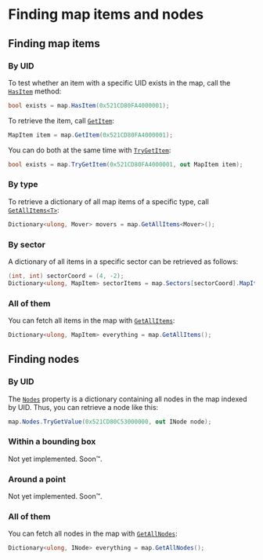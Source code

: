 # Finding map items and nodes

## Finding map items

### By UID
To test whether an item with a specific UID exists in the map, call the [`HasItem`](xref:TruckLib.ScsMap.Map.HasItem*) method:

```cs
bool exists = map.HasItem(0x521CD80FA4000001);
```

To retrieve the item, call [`GetItem`](xref:TruckLib.ScsMap.Map.GetItem*):

```cs
MapItem item = map.GetItem(0x521CD80FA4000001);
```

You can do both at the same time with [`TryGetItem`](xref:TruckLib.ScsMap.Map.TryGetItem*):

```cs
bool exists = map.TryGetItem(0x521CD80FA4000001, out MapItem item);
```

### By type
To retrieve a dictionary of all map items of a specific type, call [`GetAllItems<T>`](xref:TruckLib.ScsMap.Map.GetAllItems``1):

```cs
Dictionary<ulong, Mover> movers = map.GetAllItems<Mover>();
```

### By sector
A dictionary of all items in a specific sector can be retrieved as follows:

```cs
(int, int) sectorCoord = (4, -2);
Dictionary<ulong, MapItem> sectorItems = map.Sectors[sectorCoord].MapItems;
```

### All of them
You can fetch all items in the map with [`GetAllItems`](xref:TruckLib.ScsMap.Map.GetAllItems):

```cs
Dictionary<ulong, MapItem> everything = map.GetAllItems();
```

## Finding nodes

### By UID
The [`Nodes`](xref:TruckLib.ScsMap.Map.Nodes) property is a dictionary containing all nodes in the map indexed by UID. Thus, you can retrieve a node like this:

```cs
map.Nodes.TryGetValue(0x521CD80C53000000, out INode node);
```

### Within a bounding box

Not yet implemented. Soon™.

### Around a point

Not yet implemented. Soon™.

### All of them
You can fetch all nodes in the map with [`GetAllNodes`](xref:TruckLib.ScsMap.Map.GetAllNodes):

```cs
Dictionary<ulong, INode> everything = map.GetAllNodes();
```